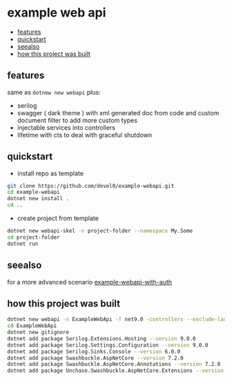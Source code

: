 # example web api

- [features](#features)
- [quickstart](#quickstart)
- [seealso](#seealso)
- [how this project was built](#how-this-project-was-built)

## features

same as `dotnew new webapi` plus:
- serilog
- swagger ( dark theme ) with xml generated doc from code and custom document filter to add more custom types
- injectable services into controllers
- lifetime with cts to deal with graceful shutdown

## quickstart

- install repo as template

```sh
git clone https://github.com/devel0/example-webapi.git
cd example-webapi
dotnet new install .
cd ..
```

- create project from template

```sh
dotnet new webapi-skel -n project-folder --namespace My.Some
cd project-folder
dotnet run
```

## seealso

for a more advanced scenario [example-webapi-with-auth](https://github.com/devel0/example-webapp-with-auth)

## how this project was built

```sh
dotnet new webapi -n ExampleWebApi -f net9.0 -controllers --exclude-launch-settings
cd ExampleWebApi
dotnet new gitignore
dotnet add package Serilog.Extensions.Hosting --version 9.0.0
dotnet add package Serilog.Settings.Configuration --version 9.0.0
dotnet add package Serilog.Sinks.Console --version 6.0.0
dotnet add package Swashbuckle.AspNetCore --version 7.2.0
dotnet add package Swashbuckle.AspNetCore.Annotations --version 7.2.0
dotnet add package Unchase.Swashbuckle.AspNetCore.Extensions --version 2.7.2
```